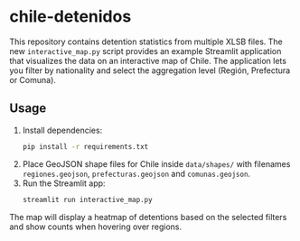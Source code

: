 # chile-detenidos

This repository contains detention statistics from multiple XLSB files. The new
`interactive_map.py` script provides an example Streamlit application that
visualizes the data on an interactive map of Chile. The application lets you
filter by nationality and select the aggregation level (Región, Prefectura or
Comuna).

## Usage

1. Install dependencies:
   ```bash
   pip install -r requirements.txt
   ```
2. Place GeoJSON shape files for Chile inside `data/shapes/` with filenames
   `regiones.geojson`, `prefecturas.geojson` and `comunas.geojson`.
3. Run the Streamlit app:
   ```bash
   streamlit run interactive_map.py
   ```

The map will display a heatmap of detentions based on the selected filters and
show counts when hovering over regions.
